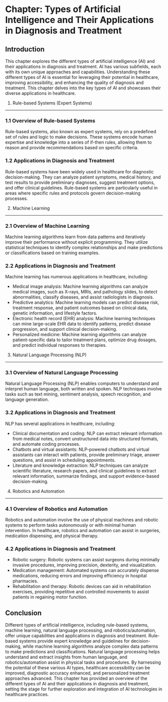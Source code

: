Chapter: Types of Artificial Intelligence and Their Applications in Diagnosis and Treatment
===========================================================================================

Introduction
------------

This chapter explores the different types of artificial intelligence (AI) and their applications in diagnosis and treatment. AI has various subfields, each with its own unique approaches and capabilities. Understanding these different types of AI is essential for leveraging their potential in healthcare, improving accessibility, and enhancing the quality of diagnosis and treatment. This chapter delves into the key types of AI and showcases their diverse applications in healthcare.

1. Rule-based Systems (Expert Systems)
--------------------------------------

### 1.1 Overview of Rule-based Systems

Rule-based systems, also known as expert systems, rely on a predefined set of rules and logic to make decisions. These systems encode human expertise and knowledge into a series of if-then rules, allowing them to reason and provide recommendations based on specific criteria.

### 1.2 Applications in Diagnosis and Treatment

Rule-based systems have been widely used in healthcare for diagnostic decision-making. They can analyze patient symptoms, medical history, and test results to provide preliminary diagnoses, suggest treatment options, and offer clinical guidelines. Rule-based systems are particularly useful in areas where specific rules and protocols govern decision-making processes.

2. Machine Learning
-------------------

### 2.1 Overview of Machine Learning

Machine learning algorithms learn from data patterns and iteratively improve their performance without explicit programming. They utilize statistical techniques to identify complex relationships and make predictions or classifications based on training examples.

### 2.2 Applications in Diagnosis and Treatment

Machine learning has numerous applications in healthcare, including:

* Medical image analysis: Machine learning algorithms can analyze medical images, such as X-rays, MRIs, and pathology slides, to detect abnormalities, classify diseases, and assist radiologists in diagnosis.
* Predictive analytics: Machine learning models can predict disease risk, treatment response, and patient outcomes based on clinical data, genetic information, and lifestyle factors.
* Electronic health record (EHR) analysis: Machine learning techniques can mine large-scale EHR data to identify patterns, predict disease progression, and support clinical decision-making.
* Personalized medicine: Machine learning algorithms can analyze patient-specific data to tailor treatment plans, optimize drug dosages, and predict individual responses to therapies.

3. Natural Language Processing (NLP)
------------------------------------

### 3.1 Overview of Natural Language Processing

Natural Language Processing (NLP) enables computers to understand and interpret human language, both written and spoken. NLP techniques involve tasks such as text mining, sentiment analysis, speech recognition, and language generation.

### 3.2 Applications in Diagnosis and Treatment

NLP has several applications in healthcare, including:

* Clinical documentation and coding: NLP can extract relevant information from medical notes, convert unstructured data into structured formats, and automate coding processes.
* Chatbots and virtual assistants: NLP-powered chatbots and virtual assistants can interact with patients, provide preliminary triage, answer questions, and assist in scheduling appointments.
* Literature and knowledge extraction: NLP techniques can analyze scientific literature, research papers, and clinical guidelines to extract relevant information, summarize findings, and support evidence-based decision-making.

4. Robotics and Automation
--------------------------

### 4.1 Overview of Robotics and Automation

Robotics and automation involve the use of physical machines and robotic systems to perform tasks autonomously or with minimal human intervention. In healthcare, robotics and automation can assist in surgeries, medication dispensing, and physical therapy.

### 4.2 Applications in Diagnosis and Treatment

* Robotic surgery: Robotic systems can assist surgeons during minimally invasive procedures, improving precision, dexterity, and visualization.
* Medication management: Automated systems can accurately dispense medications, reducing errors and improving efficiency in hospital pharmacies.
* Rehabilitation and therapy: Robotic devices can aid in rehabilitation exercises, providing repetitive and controlled movements to assist patients in regaining motor function.

Conclusion
----------

Different types of artificial intelligence, including rule-based systems, machine learning, natural language processing, and robotics/automation, offer unique capabilities and applications in diagnosis and treatment. Rule-based systems provide expert knowledge and guidelines for decision-making, while machine learning algorithms analyze complex data patterns to make predictions and classifications. Natural language processing helps understand and extract insights from human language, and robotics/automation assist in physical tasks and procedures. By harnessing the potential of these various AI types, healthcare accessibility can be improved, diagnostic accuracy enhanced, and personalized treatment approaches advanced. This chapter has provided an overview of the different types of AI and their applications in diagnosis and treatment, setting the stage for further exploration and integration of AI technologies in healthcare practices.
